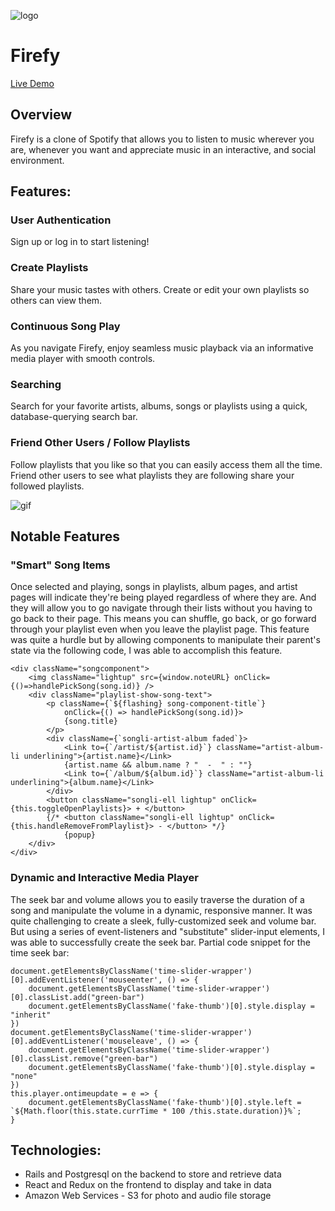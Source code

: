 ![logo](assets/firefy-logo.png?raw=true)
# Firefy

[Live Demo](http://firefy-aa.herokuapp.com/#/)

## Overview
Firefy is a clone of Spotify that allows you to listen to music wherever you are, whenever you want and appreciate music in an interactive, and social environment.  

## Features:
### User Authentication
Sign up or log in to start listening!
### Create Playlists
Share your music tastes with others. Create or edit your own playlists so others can view them.

### Continuous Song Play
As you navigate Firefy, enjoy seamless music playback via an informative media player with smooth controls.

### Searching
Search for your favorite artists, albums, songs or playlists using a quick, database-querying search bar. 

### Friend Other Users / Follow Playlists
Follow playlists that you like so that you can easily access them all the time.  Friend other users to see what playlists they are following share your followed playlists.

![gif](assets/firefy.gif)
## Notable Features
### "Smart" Song Items
Once selected and playing, songs in playlists, album pages, and artist pages will indicate they're being played regardless of where they are. And they will allow you to go navigate through their lists without you having to go back to their page.  This means you can shuffle, go back, or go forward through your playlist even when you leave the playlist page.  This feature was quite a hurdle but by allowing components to manipulate their parent's state via the following code, I was able to accomplish this feature.
```
<div className="songcomponent">
    <img className="lightup" src={window.noteURL} onClick={()=>handlePickSong(song.id)} />
    <div className="playlist-show-song-text">
        <p className={`${flashing} song-component-title`} 
            onClick={() => handlePickSong(song.id)}>
            {song.title}
        </p>
        <div className={`songli-artist-album faded`}>
            <Link to={`/artist/${artist.id}`} className="artist-album-li underlining">{artist.name}</Link>
            {artist.name && album.name ? "  -  " : ""}
            <Link to={`/album/${album.id}`} className="artist-album-li underlining">{album.name}</Link>
        </div>
        <button className="songli-ell lightup" onClick={this.toggleOpenPlaylists}> + </button>
        {/* <button className="songli-ell lightup" onClick={this.handleRemoveFromPlaylist}> - </button> */}
            {popup}
    </div>
</div>
```
### Dynamic and Interactive Media Player
The seek bar and volume allows you to easily traverse the duration of a song and manipulate the volume in a dynamic, responsive manner. It was quite challenging to create a sleek, fully-customized seek and volume bar. But using a series of event-listeners and "substitute" slider-input elements, I was able to successfully create the seek bar.  Partial code snippet for the time seek bar:
```
document.getElementsByClassName('time-slider-wrapper')[0].addEventListener('mouseenter', () => {
    document.getElementsByClassName('time-slider-wrapper')[0].classList.add("green-bar")
    document.getElementsByClassName('fake-thumb')[0].style.display = "inherit"
})                                        
document.getElementsByClassName('time-slider-wrapper')[0].addEventListener('mouseleave', () => {
    document.getElementsByClassName('time-slider-wrapper')[0].classList.remove("green-bar")
    document.getElementsByClassName('fake-thumb')[0].style.display = "none"
})
this.player.ontimeupdate = e => {
    document.getElementsByClassName('fake-thumb')[0].style.left = `${Math.floor(this.state.currTime * 100 /this.state.duration)}%`;
}  
```    


## Technologies:
* Rails and Postgresql on the backend to store and retrieve data
* React and Redux on the frontend to display and take in data
* Amazon Web Services - S3 for photo and audio file storage

